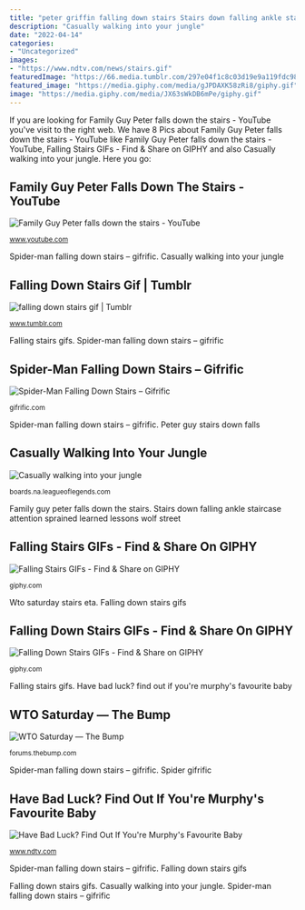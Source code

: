 ```yaml
---
title: "peter griffin falling down stairs Stairs down falling ankle staircase attention sprained learned lessons wolf street"
description: "Casually walking into your jungle"
date: "2022-04-14"
categories:
- "Uncategorized"
images:
- "https://www.ndtv.com/news/stairs.gif"
featuredImage: "https://66.media.tumblr.com/297e04f1c8c03d19e9a119fdc98f3fa4/tumblr_n7j9qs9vJr1raip6qo1_500.gif"
featured_image: "https://media.giphy.com/media/gJPDAXK58zRi8/giphy.gif"
image: "https://media.giphy.com/media/JX63sWkDB6mPe/giphy.gif"
---
```


If you are looking for Family Guy Peter falls down the stairs - YouTube you've visit to the right web. We have 8 Pics about Family Guy Peter falls down the stairs - YouTube like Family Guy Peter falls down the stairs - YouTube, Falling Stairs GIFs - Find &amp; Share on GIPHY and also Casually walking into your jungle. Here you go:

## Family Guy Peter Falls Down The Stairs - YouTube

![Family Guy Peter falls down the stairs - YouTube](https://i.ytimg.com/vi/PW_BkXZo4Lo/maxresdefault.jpg "Casually walking into your jungle")

<small>www.youtube.com</small>

Spider-man falling down stairs – gifrific. Casually walking into your jungle

## Falling Down Stairs Gif | Tumblr

![falling down stairs gif | Tumblr](https://66.media.tumblr.com/297e04f1c8c03d19e9a119fdc98f3fa4/tumblr_n7j9qs9vJr1raip6qo1_500.gif "Have bad luck? find out if you&#039;re murphy&#039;s favourite baby")

<small>www.tumblr.com</small>

Falling stairs gifs. Spider-man falling down stairs – gifrific

## Spider-Man Falling Down Stairs – Gifrific

![Spider-Man Falling Down Stairs – Gifrific](https://i1.wp.com/gifrific.com/wp-content/uploads/2012/08/Spider-Man-Falling-Down-Stairs.gif?ssl=1 "Joker ouch")

<small>gifrific.com</small>

Spider-man falling down stairs – gifrific. Peter guy stairs down falls

## Casually Walking Into Your Jungle

![Casually walking into your jungle](https://media.giphy.com/media/gJPDAXK58zRi8/giphy.gif "Wto saturday stairs eta")

<small>boards.na.leagueoflegends.com</small>

Family guy peter falls down the stairs. Stairs down falling ankle staircase attention sprained learned lessons wolf street

## Falling Stairs GIFs - Find &amp; Share On GIPHY

![Falling Stairs GIFs - Find &amp; Share on GIPHY](https://media.giphy.com/media/14aLuWEyopPrFK/giphy.gif "Wto saturday — the bump")

<small>giphy.com</small>

Wto saturday stairs eta. Falling down stairs gifs

## Falling Down Stairs GIFs - Find &amp; Share On GIPHY

![Falling Down Stairs GIFs - Find &amp; Share on GIPHY](https://media.giphy.com/media/JX63sWkDB6mPe/giphy.gif "Spider-man falling down stairs – gifrific")

<small>giphy.com</small>

Falling stairs gifs. Have bad luck? find out if you&#039;re murphy&#039;s favourite baby

## WTO Saturday — The Bump

![WTO Saturday — The Bump](https://us.v-cdn.net/5020794/uploads/editor/rb/i22dtaupp32y.gif "Spider gifrific")

<small>forums.thebump.com</small>

Spider-man falling down stairs – gifrific. Spider gifrific

## Have Bad Luck? Find Out If You&#039;re Murphy&#039;s Favourite Baby

![Have Bad Luck? Find Out If You&#039;re Murphy&#039;s Favourite Baby](https://www.ndtv.com/news/stairs.gif "Family guy peter falls down the stairs")

<small>www.ndtv.com</small>

Spider-man falling down stairs – gifrific. Falling down stairs gifs

Falling down stairs gifs. Casually walking into your jungle. Spider-man falling down stairs – gifrific

